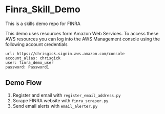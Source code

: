 # Finra_Skill_Demo
This is a skills demo repo for FINRA

This demo uses resources form Amazon Web Services.
To access these AWS resources you can log into the AWS Management console
using the following account credentials

    url: https://chrisgick.signin.aws.amazon.com/console
    account_alias: chrisgick
    user: finra_demo_user
    password: Password1

## Demo Flow
1. Register and email with `register_email_address.py`
2. Scrape FINRA website with `finra_scraper.py`
3. Send email alerts with `email_alerter.py`